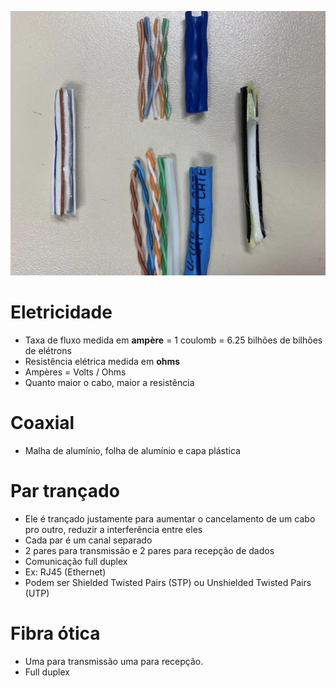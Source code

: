 ![rede](assets/aula5-556b7.png)

# Eletricidade
- Taxa de fluxo medida em **ampère** = 1 coulomb = 6.25 bilhões de bilhões de elétrons
- Resistência elétrica medida em **ohms**
- Ampères = Volts / Ohms
- Quanto maior o cabo, maior a resistência

# Coaxial
- Malha de alumínio, folha de alumínio e capa plástica

# Par trançado
- Ele é trançado justamente para aumentar o cancelamento de um cabo pro outro, reduzir a interferência entre eles
- Cada par é um canal separado
- 2 pares para transmissão e 2 pares para recepção de dados
- Comunicação full duplex
- Ex: RJ45 (Ethernet)
- Podem ser Shielded Twisted Pairs (STP) ou Unshielded Twisted Pairs (UTP)

# Fibra ótica
- Uma para transmissão uma para recepção.
- Full duplex 
